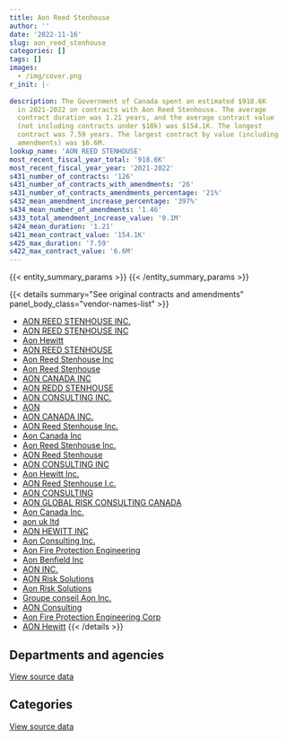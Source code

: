 ```yaml
---
title: Aon Reed Stenhouse
author: ''
date: '2022-11-16'
slug: aon_reed_stenhouse
categories: []
tags: []
images:
  - /img/cover.png
r_init: |-
  
description: The Government of Canada spent an estimated $918.6K
  in 2021-2022 on contracts with Aon Reed Stenhouse. The average
  contract duration was 1.21 years, and the average contract value
  (not including contracts under $10k) was $154.1K. The longest
  contract was 7.59 years. The largest contract by value (including
  amendments) was $6.6M.
lookup_name: 'AON REED STENHOUSE'
most_recent_fiscal_year_total: '918.6K'
most_recent_fiscal_year_year: '2021-2022'
s431_number_of_contracts: '126'
s431_number_of_contracts_with_amendments: '26'
s431_number_of_contracts_amendments_percentage: '21%'
s432_mean_amendment_increase_percentage: '397%'
s434_mean_number_of_amendments: '1.46'
s433_total_amendment_increase_value: '9.1M'
s424_mean_duration: '1.21'
s421_mean_contract_value: '154.1K'
s425_max_duration: '7.59'
s422_max_contract_value: '6.6M'
---
```


<script src="/rmarkdown-libs/htmlwidgets/htmlwidgets.js"></script>
<link href="/rmarkdown-libs/datatables-css/datatables-crosstalk.css" rel="stylesheet" />
<script src="/rmarkdown-libs/datatables-binding/datatables.js"></script>
<script src="/rmarkdown-libs/jquery/jquery-3.6.0.min.js"></script>
<link href="/rmarkdown-libs/dt-core-bootstrap/css/dataTables.bootstrap.min.css" rel="stylesheet" />
<link href="/rmarkdown-libs/dt-core-bootstrap/css/dataTables.bootstrap.extra.css" rel="stylesheet" />
<script src="/rmarkdown-libs/dt-core-bootstrap/js/jquery.dataTables.min.js"></script>
<script src="/rmarkdown-libs/dt-core-bootstrap/js/dataTables.bootstrap.min.js"></script>
<link href="/rmarkdown-libs/crosstalk/css/crosstalk.min.css" rel="stylesheet" />
<script src="/rmarkdown-libs/crosstalk/js/crosstalk.min.js"></script>
<script src="/rmarkdown-libs/htmlwidgets/htmlwidgets.js"></script>
<link href="/rmarkdown-libs/datatables-css/datatables-crosstalk.css" rel="stylesheet" />
<script src="/rmarkdown-libs/datatables-binding/datatables.js"></script>
<script src="/rmarkdown-libs/jquery/jquery-3.6.0.min.js"></script>
<link href="/rmarkdown-libs/dt-core-bootstrap/css/dataTables.bootstrap.min.css" rel="stylesheet" />
<link href="/rmarkdown-libs/dt-core-bootstrap/css/dataTables.bootstrap.extra.css" rel="stylesheet" />
<script src="/rmarkdown-libs/dt-core-bootstrap/js/jquery.dataTables.min.js"></script>
<script src="/rmarkdown-libs/dt-core-bootstrap/js/dataTables.bootstrap.min.js"></script>
<link href="/rmarkdown-libs/crosstalk/css/crosstalk.min.css" rel="stylesheet" />
<script src="/rmarkdown-libs/crosstalk/js/crosstalk.min.js"></script>

{{< entity_summary_params >}}
{{< /entity_summary_params >}}

{{< details summary="See original contracts and amendments" panel_body_class="vendor-names-list" >}}
- [AON REED STENHOUSE INC.](https://search.open.canada.ca/en/ct/?sort=contract_value_f%20desc&page=1&search_text=%22AON%20REED%20STENHOUSE%20INC.%22)
- [AON REED STENHOUSE INC](https://search.open.canada.ca/en/ct/?sort=contract_value_f%20desc&page=1&search_text=%22AON%20REED%20STENHOUSE%20INC%22)
- [Aon Hewitt](https://search.open.canada.ca/en/ct/?sort=contract_value_f%20desc&page=1&search_text=%22Aon%20Hewitt%22)
- [AON REED STENHOUSE](https://search.open.canada.ca/en/ct/?sort=contract_value_f%20desc&page=1&search_text=%22AON%20REED%20STENHOUSE%22)
- [Aon Reed Stenhouse Inc](https://search.open.canada.ca/en/ct/?sort=contract_value_f%20desc&page=1&search_text=%22Aon%20Reed%20Stenhouse%20Inc%22)
- [Aon Reed Stenhouse](https://search.open.canada.ca/en/ct/?sort=contract_value_f%20desc&page=1&search_text=%22Aon%20Reed%20Stenhouse%22)
- [AON CANADA INC](https://search.open.canada.ca/en/ct/?sort=contract_value_f%20desc&page=1&search_text=%22AON%20CANADA%20INC%22)
- [AON REDD STENHOUSE](https://search.open.canada.ca/en/ct/?sort=contract_value_f%20desc&page=1&search_text=%22AON%20REDD%20STENHOUSE%22)
- [AON CONSULTING INC.](https://search.open.canada.ca/en/ct/?sort=contract_value_f%20desc&page=1&search_text=%22AON%20CONSULTING%20INC.%22)
- [AON](https://search.open.canada.ca/en/ct/?sort=contract_value_f%20desc&page=1&search_text=%22AON%22)
- [AON CANADA INC.](https://search.open.canada.ca/en/ct/?sort=contract_value_f%20desc&page=1&search_text=%22AON%20CANADA%20INC.%22)
- [AON Reed Stenhouse Inc.](https://search.open.canada.ca/en/ct/?sort=contract_value_f%20desc&page=1&search_text=%22AON%20Reed%20Stenhouse%20Inc.%22)
- [Aon Canada Inc](https://search.open.canada.ca/en/ct/?sort=contract_value_f%20desc&page=1&search_text=%22Aon%20Canada%20Inc%22)
- [Aon Reed Stenhouse Inc.](https://search.open.canada.ca/en/ct/?sort=contract_value_f%20desc&page=1&search_text=%22Aon%20Reed%20Stenhouse%20Inc.%22)
- [AON Reed Stenhouse](https://search.open.canada.ca/en/ct/?sort=contract_value_f%20desc&page=1&search_text=%22AON%20Reed%20Stenhouse%22)
- [AON CONSULTING INC](https://search.open.canada.ca/en/ct/?sort=contract_value_f%20desc&page=1&search_text=%22AON%20CONSULTING%20INC%22)
- [Aon Hewitt Inc.](https://search.open.canada.ca/en/ct/?sort=contract_value_f%20desc&page=1&search_text=%22Aon%20Hewitt%20Inc.%22)
- [AON Reed Stenhouse I.c.](https://search.open.canada.ca/en/ct/?sort=contract_value_f%20desc&page=1&search_text=%22AON%20Reed%20Stenhouse%20I.c.%22)
- [AON CONSULTING](https://search.open.canada.ca/en/ct/?sort=contract_value_f%20desc&page=1&search_text=%22AON%20CONSULTING%22)
- [AON GLOBAL RISK CONSULTING CANADA](https://search.open.canada.ca/en/ct/?sort=contract_value_f%20desc&page=1&search_text=%22AON%20GLOBAL%20RISK%20CONSULTING%20CANADA%22)
- [Aon Canada Inc.](https://search.open.canada.ca/en/ct/?sort=contract_value_f%20desc&page=1&search_text=%22Aon%20Canada%20Inc.%22)
- [aon uk ltd](https://search.open.canada.ca/en/ct/?sort=contract_value_f%20desc&page=1&search_text=%22aon%20uk%20ltd%22)
- [AON HEWITT INC](https://search.open.canada.ca/en/ct/?sort=contract_value_f%20desc&page=1&search_text=%22AON%20HEWITT%20INC%22)
- [Aon Consulting Inc.](https://search.open.canada.ca/en/ct/?sort=contract_value_f%20desc&page=1&search_text=%22Aon%20Consulting%20Inc.%22)
- [Aon Fire Protection Engineering](https://search.open.canada.ca/en/ct/?sort=contract_value_f%20desc&page=1&search_text=%22Aon%20Fire%20Protection%20Engineering%22)
- [Aon Benfield Inc](https://search.open.canada.ca/en/ct/?sort=contract_value_f%20desc&page=1&search_text=%22Aon%20Benfield%20Inc%22)
- [AON INC.](https://search.open.canada.ca/en/ct/?sort=contract_value_f%20desc&page=1&search_text=%22AON%20INC.%22)
- [AON Risk Solutions](https://search.open.canada.ca/en/ct/?sort=contract_value_f%20desc&page=1&search_text=%22AON%20Risk%20Solutions%22)
- [Aon Risk Solutions](https://search.open.canada.ca/en/ct/?sort=contract_value_f%20desc&page=1&search_text=%22Aon%20Risk%20Solutions%22)
- [Groupe conseil Aon Inc.](https://search.open.canada.ca/en/ct/?sort=contract_value_f%20desc&page=1&search_text=%22Groupe%20conseil%20Aon%20Inc.%22)
- [AON Consulting](https://search.open.canada.ca/en/ct/?sort=contract_value_f%20desc&page=1&search_text=%22AON%20Consulting%22)
- [Aon Fire Protection Engineering Corp](https://search.open.canada.ca/en/ct/?sort=contract_value_f%20desc&page=1&search_text=%22Aon%20Fire%20Protection%20Engineering%20Corp%22)
- [AON Hewitt](https://search.open.canada.ca/en/ct/?sort=contract_value_f%20desc&page=1&search_text=%22AON%20Hewitt%22)
{{< /details >}}

## Departments and agencies

<div id="htmlwidget-1" style="width:100%;height:auto;" class="datatables html-widget"></div>
<script type="application/json" data-for="htmlwidget-1">{"x":{"style":"bootstrap","filter":"none","vertical":false,"data":[["<a href=\"/departments/cas-satj/\">Courts Administration Service<\/a>","<a href=\"/departments/cfia-acia/\">Canadian Food Inspection Agency<\/a>","<a href=\"/departments/cic/\">Immigration, Refugees and Citizenship Canada<\/a>","<a href=\"/departments/cnsc-ccsn/\">Canadian Nuclear Safety Commission<\/a>","<a href=\"/departments/cta-otc/\">Canadian Transportation Agency<\/a>","<a href=\"/departments/dfatd-maecd/\">Global Affairs Canada<\/a>","<a href=\"/departments/dfo-mpo/\">Fisheries and Oceans Canada<\/a>","<a href=\"/departments/dnd-mdn/\">National Defence<\/a>","<a href=\"/departments/ec/\">Environment and Climate Change Canada<\/a>","<a href=\"/departments/elections/\">Elections Canada<\/a>","<a href=\"/departments/esdc-edsc/\">Employment and Social Development Canada<\/a>","<a href=\"/departments/fin/\">Department of Finance Canada<\/a>","<a href=\"/departments/infc/\">Infrastructure Canada<\/a>","<a href=\"/departments/lac-bac/\">Library and Archives Canada<\/a>","<a href=\"/departments/nrcan-rncan/\">Natural Resources Canada<\/a>","<a href=\"/departments/pc/\">Parks Canada<\/a>","<a href=\"/departments/pch/\">Canadian Heritage<\/a>","<a href=\"/departments/pco-bcp/\">Privy Council Office<\/a>","<a href=\"/departments/pwgsc-tpsgc/\">Public Services and Procurement Canada<\/a>","<a href=\"/departments/rcmp-grc/\">Royal Canadian Mounted Police<\/a>","<a href=\"/departments/tbs-sct/\">Treasury Board of Canada Secretariat<\/a>","<a href=\"/departments/tc/\">Transport Canada<\/a>","<a href=\"/departments/vac-acc/\">Veterans Affairs Canada<\/a>"],[null,null,3648.48,50780.44,24998,287552.36,370480.37,105377.66,23014.05,76476.32,238512.67,null,10834.82,11300,12288.37,106391.48,34704.5,11453.13,1155196.89,336730.99,null,170019.85,null],[null,null,10351.52,50919.56,null,367513.56,11425.38,92812.03,30820.55,206642.17,317000.09,20000,72100.83,11330.87,12012.58,null,31972.89,10959.83,914598.89,274847.13,null,126321.47,20905],[26695.84,74270.58,null,7043.15,null,341376.25,957272.24,88849.1,16729.33,117824.23,66465.61,null,null,11297.55,12653.14,114633.24,19522.31,2681.82,1161596.01,107969.92,null,214874.57,null],[null,61104.13,null,14125,12803.73,2086.35,null,3206.72,12837.55,94879.52,null,null,null,897.81,null,24292.69,null,null,574951.75,87478.14,10735,19163.29,null]],"container":"<table class=\"table table-striped table-hover row-border order-column display\">\n  <thead>\n    <tr>\n      <th>Department<\/th>\n      <th>2018-2019<\/th>\n      <th>2019-2020<\/th>\n      <th>2020-2021<\/th>\n      <th>2021-2022<\/th>\n    <\/tr>\n  <\/thead>\n<\/table>","options":{"order":[[4,"desc"]],"pageLength":10,"autoWidth":true,"columnDefs":[{"targets":1,"render":"function(data, type, row, meta) {\n    return type !== 'display' ? data : DTWidget.formatCurrency(data, \"$\", 2, 3, \",\", \".\", true, null);\n  }"},{"targets":2,"render":"function(data, type, row, meta) {\n    return type !== 'display' ? data : DTWidget.formatCurrency(data, \"$\", 2, 3, \",\", \".\", true, null);\n  }"},{"targets":3,"render":"function(data, type, row, meta) {\n    return type !== 'display' ? data : DTWidget.formatCurrency(data, \"$\", 2, 3, \",\", \".\", true, null);\n  }"},{"targets":4,"render":"function(data, type, row, meta) {\n    return type !== 'display' ? data : DTWidget.formatCurrency(data, \"$\", 2, 3, \",\", \".\", true, null);\n  }"},{"width":"16%","targets":[1,2,3,4]},{"className":"dt-right","targets":[1,2,3,4]}],"orderClasses":false}},"evals":["options.columnDefs.0.render","options.columnDefs.1.render","options.columnDefs.2.render","options.columnDefs.3.render"],"jsHooks":[]}</script>
<p class="text-right">
<a href="https://github.com/GoC-Spending/contracts-data/tree/main/data/out/vendors/aon_reed_stenhouse/summary_by_fiscal_year_by_department.csv" class="source-data-link btn btn-link">View source data</a>
</p>

## Categories

<div id="htmlwidget-2" style="width:100%;height:auto;" class="datatables html-widget"></div>
<script type="application/json" data-for="htmlwidget-2">{"x":{"style":"bootstrap","filter":"none","vertical":false,"data":[["<a href=\"/categories/other/\">(Other)<\/a>","<a href=\"/categories/facilities_and_construction/\">Facilities and construction<\/a>","<a href=\"/categories/office_management/\">Office management<\/a>","<a href=\"/categories/professional_services/\">Professional services<\/a>","<a href=\"/categories/medical/\">Medical<\/a>","<a href=\"/categories/travel/\">Travel<\/a>","<a href=\"/categories/security_and_protection/\">Security and protection<\/a>","<a href=\"/categories/human_capital/\">Human capital<\/a>"],[null,22160.44,10834.82,2939228.96,null,47139.98,926.23,9469.95],[254493.32,null,72100.83,2161011.65,14494.77,80433.79,null,null],[66465.61,35112.65,null,3068309.1,62242.25,109625.27,null,null],[null,56458.67,null,799860.75,62242.25,null,null,null]],"container":"<table class=\"table table-striped table-hover row-border order-column display\">\n  <thead>\n    <tr>\n      <th>Category<\/th>\n      <th>2018-2019<\/th>\n      <th>2019-2020<\/th>\n      <th>2020-2021<\/th>\n      <th>2021-2022<\/th>\n    <\/tr>\n  <\/thead>\n<\/table>","options":{"order":[[4,"desc"]],"dom":"t","pageLength":30,"autoWidth":true,"columnDefs":[{"targets":1,"render":"function(data, type, row, meta) {\n    return type !== 'display' ? data : DTWidget.formatCurrency(data, \"$\", 2, 3, \",\", \".\", true, null);\n  }"},{"targets":2,"render":"function(data, type, row, meta) {\n    return type !== 'display' ? data : DTWidget.formatCurrency(data, \"$\", 2, 3, \",\", \".\", true, null);\n  }"},{"targets":3,"render":"function(data, type, row, meta) {\n    return type !== 'display' ? data : DTWidget.formatCurrency(data, \"$\", 2, 3, \",\", \".\", true, null);\n  }"},{"targets":4,"render":"function(data, type, row, meta) {\n    return type !== 'display' ? data : DTWidget.formatCurrency(data, \"$\", 2, 3, \",\", \".\", true, null);\n  }"},{"width":"16%","targets":[1,2,3,4]},{"className":"dt-right","targets":[1,2,3,4]}],"orderClasses":false,"lengthMenu":[10,25,30,50,100]}},"evals":["options.columnDefs.0.render","options.columnDefs.1.render","options.columnDefs.2.render","options.columnDefs.3.render"],"jsHooks":[]}</script>
<p class="text-right">
<a href="https://github.com/GoC-Spending/contracts-data/tree/main/data/out/vendors/aon_reed_stenhouse/summary_by_fiscal_year_by_category.csv" class="source-data-link btn btn-link">View source data</a>
</p>
